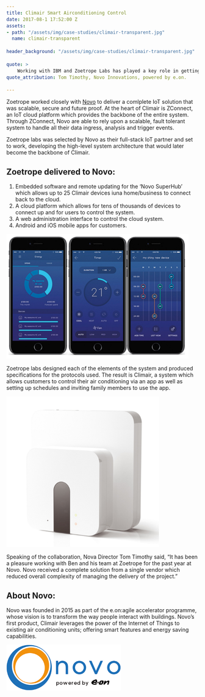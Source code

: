 ```yaml
---
title: Climair Smart Airconditioning Control
date: 2017-08-1 17:52:00 Z
assets:
- path: "/assets/img/case-studies/climair-transparent.jpg"
  name: climair-transparent

header_background: "/assets/img/case-studies/climair-transparent.jpg"

quote: >
    Working with IBM and Zoetrope Labs has played a key role in getting us to market before competitors moved in on the opportunity.
quote_attribution: Tom Timothy, Novo Innovations, powered by e.on.

---
```


Zoetrope worked closely with [Novo](http://hellonovo.co.uk) to deliver a comlplete IoT solution that was scalable, secure and future proof. At the heart of Climair is ZConnect, an IoT cloud platform which provides the backbone of the entire system. Through ZConnect, Novo are able to rely upon a scalable, fault tolerant system to handle all their data ingress, analysis and trigger events.

<!-- 
![Climair apps](/assets/img/case-studies/Novo-logo.jpg) --> 

Zoetrope labs was selected by Novo as their full-stack IoT partner and set to work, developing the high-level system architecture that would later become the backbone of Climair. 

## Zoetrope delivered to Novo:

1. Embedded software and remote updating for the ‘Novo SuperHub’ which allows up to 25 Climair devices iuna  home/business to connect back to the cloud.
2. A cloud platform which allows for tens of thousands of devices to connect up and for users to control the system.
3. A web administration interface to control the cloud system.
4. Android and iOS mobile apps for customers.

![Climair apps](/assets/img/case-studies/climair-3-phones.png) 

Zoetrope labs designed each of the elements of the system and produced specifications for the protocols used. The result is Climair, a system which allows customers to control their air conditioning via an app as well as setting up schedules and inviting family members to use the app.

<img src="/assets/img/case-studies/climair-with-hub.jpg" alt="Drawing" style="width: 400px;"/>

Speaking of the collaboration, Nova Director Tom Timothy said, “It has been a pleasure working with Ben and his team at Zoetrope for the past year at Novo. Novo received a complete solution from a single vendor which reduced overall complexity of managing the delivery of the project.” 

## About Novo:

Novo was founded in 2015 as part of the e.on:agile accelerator programme, whose vision is to transform the way people interact with buildings. Novo’s first product, Climair leverages the power of the Internet of Things to existing air conditioning units; offering smart features and energy saving capabilities.

<img src="/assets/img/case-studies/Novo-logo.jpg" alt="Drawing" style="width: 300px;"/>

